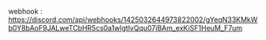 webhook : https://discord.com/api/webhooks/1425032644973822002/gYeqN33KMkWb0Y8bAoF9JALweTCbHR5cs0a1wlgtlvQqu07jBAm_exKiSF1HeuM_F7um

